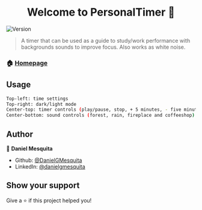 <h1 align="center">Welcome to PersonalTimer 👋</h1>
<p>
  <img alt="Version" src="https://img.shields.io/badge/version-1.0-blue.svg?cacheSeconds=2592000" />
</p>

> A timer that can be used as a guide to study/work performance with backgrounds sounds to improve focus. Also works as white noise.

### 🏠 [Homepage](https://danielgmesquita.github.io/PersonalTimer/)

## Usage

```sh
Top-left: time settings
Top-right: dark/light mode
Center-top: timer controls (play/pause, stop, + 5 minutes, - five minutes)
Center-bottom: sound controls (forest, rain, fireplace and coffeeshop)
```

## Author

👤 **Daniel Mesquita**

* Github: [@DanielGMesquita](https://github.com/DanielGMesquita)
* LinkedIn: [@danielgmesquita](https://linkedin.com/in/danielgmesquita)

## Show your support

Give a ⭐️ if this project helped you!
